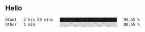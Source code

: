 ## Hello
<!--START_SECTION:waka-->

```txt
OCaml   2 hrs 50 mins   █████████████████████████   99.35 %
Other   1 min           ░░░░░░░░░░░░░░░░░░░░░░░░░   00.65 %
```

<!--END_SECTION:waka-->
